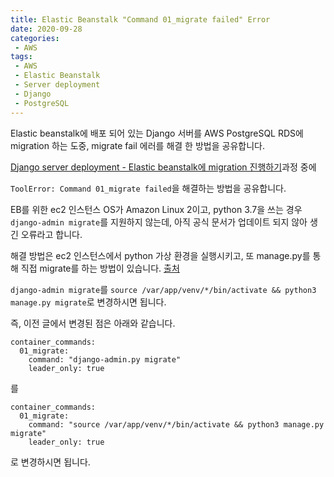 ```yaml
---
title: Elastic Beanstalk "Command 01_migrate failed" Error
date: 2020-09-28
categories:
 - AWS
tags:
 - AWS
 - Elastic Beanstalk
 - Server deployment
 - Django
 - PostgreSQL
---
```


Elastic beanstalk에 배포 되어 있는 Django 서버를 AWS PostgreSQL RDS에 migration 하는 도중, migrate fail 에러를 해결 한 방법을 공유합니다.

<!-- more -->

[Django server deployment - Elastic beanstalk에 migration 진행하기](https://kangraemin.github.io/aws/2020/09/28/elasticbeanstalk-migration/)과정 중에

`ToolError: Command 01_migrate failed`을 해결하는 방법을 공유합니다. 

EB를 위한 ec2 인스턴스 OS가 Amazon Linux 2이고, python 3.7을 쓰는 경우 `django-admin migrate`를 지원하지 않는데, 아직 공식 문서가 업데이트 되지 않아 생긴 오류라고 합니다. 

해결 방법은 ec2 인스턴스에서 python 가상 환경을 실행시키고, 또 manage.py를 통해 직접 migrate를 하는 방법이 있습니다. [출처](https://stackoverflow.com/questions/62457165/deploying-django-to-elastic-beanstalk-migrations-failed)

`django-admin migrate`를 `source /var/app/venv/*/bin/activate && python3 manage.py migrate`로 변경하시면 됩니다. 

즉, 이전 글에서 변경된 점은 아래와 같습니다. 

```
container_commands:
  01_migrate:
    command: "django-admin.py migrate"
    leader_only: true
```

를 

```
container_commands:
  01_migrate:
    command: "source /var/app/venv/*/bin/activate && python3 manage.py migrate"
    leader_only: true
```

로 변경하시면 됩니다.